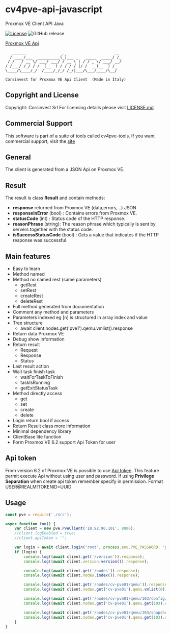 # cv4pve-api-javascript

Proxmox VE Client API Java

[![License](https://img.shields.io/github/license/Corsinvest/cv4pve-api-javascript.svg)](LICENSE.md) ![GitHub release](https://img.shields.io/github/release/Corsinvest/cv4pve-api-javascript.svg)

[Proxmox VE Api](https://pve.proxmox.com/pve-docs/api-viewer/)

```text
   ______                _                      __
  / ____/___  __________(_)___ _   _____  _____/ /_
 / /   / __ \/ ___/ ___/ / __ \ | / / _ \/ ___/ __/
/ /___/ /_/ / /  (__  ) / / / / |/ /  __(__  ) /_
\____/\____/_/  /____/_/_/ /_/|___/\___/____/\__/

Corsinvest for Proxmox VE Api Client  (Made in Italy)
```

## Copyright and License

Copyright: Corsinvest Srl
For licensing details please visit [LICENSE.md](LICENSE.md)

## Commercial Support

This software is part of a suite of tools called cv4pve-tools. If you want commercial support, visit the [site](https://www.cv4pve-tools.com)

## General

The client is generated from a JSON Api on Proxmox VE.

## Result

The result is class **Result** and contain methods:

* **response** returned from Proxmox VE (data,errors,...) JSON
* **responseInError** (bool) : Contains errors from Proxmox VE.
* **statusCode** (int) : Status code of the HTTP response.
* **reasonPhrase** (string): The reason phrase which typically is sent by servers together with the status code.
* **isSuccessStatusCode** (bool) : Gets a value that indicates if the HTTP response was successful.

## Main features

* Easy to learn
* Method named
* Method no named rest (same parameters)
  * getRest
  * setRest
  * createRest
  * deleteRest
* Full method generated from documentation
* Comment any method and parameters
* Parameters indexed eg [n] is structured in array index and value
* Tree structure
  * await client.nodes.get('pve1').qemu.vmlist().response
* Return data Proxmox VE
* Debug show information
* Return result
  * Request
  * Response
  * Status
* Last result action
* Wait task finish task
  * waitForTaskToFinish
  * taskIsRunning
  * getExitStatusTask
* Method directly access
  * get
  * set
  * create
  * delete
* Login return bool if access
* Return Result class more information
* Minimal dependency library
* ClientBase lite function
* Form Proxmox VE 6.2 support Api Token for user

## Api token

From version 6.2 of Proxmox VE is possible to use [Api token](https://pve.proxmox.com/pve-docs/pveum-plain.html).
This feature permit execute Api without using user and password.
If using **Privilege Separation** when create api token remember specify in permission.
Format USER@REALM!TOKENID=UUID

## Usage

```javascript
const pve = require('./src');

async function foo() {
    var client = new pve.PveClient('10.92.90.101', 8006);
    //client.logEnabled = true;
    //client.apiToken = '';

    var login = await client.login('root', process.env.PVE_PASSWORD, 'pam');
    if (login) {
        console.log((await client.get('/version')).response);
        console.log((await client.version.version()).response);

        console.log((await client.get('/nodes')).response);
        console.log((await client.nodes.index()).response);

        console.log((await client.get('/nodes/cv-pve01/qemu')).response);
        console.log((await client.nodes.get('cv-pve01').qemu.vmlist(0)).response);

        console.log((await client.get('/nodes/cv-pve01/qemu/103/config/')).response);
        console.log((await client.nodes.get('cv-pve01').qemu.get(103).config.vmConfig()).response);

        console.log((await client.get('/nodes/cv-pve01/qemu/103/snapshot/')).response);
        console.log((await client.nodes.get('cv-pve01').qemu.get(103).snapshot.snapshotList()).response);
    }
}
```
